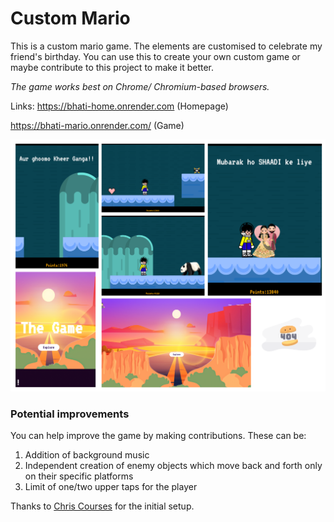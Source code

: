 # Custom Mario

This is a custom mario game. The elements are customised to celebrate my friend's birthday. You can use this to create your own custom game or maybe contribute to this project to make it better. 

*The game works best on Chrome/ Chromium-based browsers.* 

Links: https://bhati-home.onrender.com (Homepage)

https://bhati-mario.onrender.com/ (Game)


![Game View](https://github.com/rushil1904/Custom-Mario/blob/main/game/src/media/Site%20Collage.png?raw=true)


### Potential improvements 

You can help improve the game by making contributions. These can be: 
1. Addition of background music
2. Independent creation of enemy objects which move back and forth only on their specific platforms
3. Limit of one/two upper taps for the player

Thanks to [Chris Courses](https://youtu.be/4q2vvZn5aoo) for the initial setup. 
